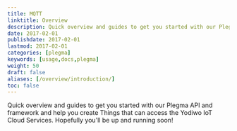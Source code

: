 ```yaml
---
title: MQTT
linktitle: Overview
description: Quick overview and guides to get you started with our Plegma API and framework and help you create Things that can access the Yodiwo IoT Cloud Services. Hopefully you'll be up and running soon!.
date: 2017-02-01
publishdate: 2017-02-01
lastmod: 2017-02-01
categories: [plegma]
keywords: [usage,docs,plegma]
weight: 50
draft: false
aliases: [/overview/introduction/]
toc: false
---
```


Quick overview and guides to get you started with our Plegma API and framework and help you create Things that can access the Yodiwo IoT Cloud Services. Hopefully you'll be up and running soon!
